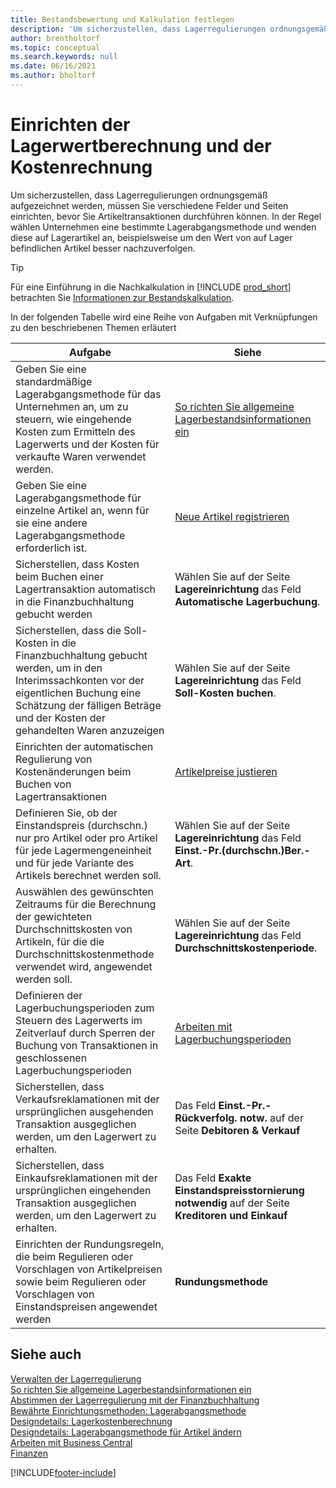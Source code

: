 ```yaml
---
title: Bestandsbewertung und Kalkulation festlegen
description: 'Um sicherzustellen, dass Lagerregulierungen ordnungsgemäß aufgezeichnet werden, müssen Sie verschiedene Felder und Seiten einrichten, bevor Sie Artikeltransaktionen durchführen können.'
author: brentholtorf
ms.topic: conceptual
ms.search.keywords: null
ms.date: 06/16/2021
ms.author: bholtorf
---
```

# <a name="setting-up-inventory-valuation-and-costing"></a>Einrichten der Lagerwertberechnung und der Kostenrechnung

Um sicherzustellen, dass Lagerregulierungen ordnungsgemäß aufgezeichnet werden, müssen Sie verschiedene Felder und Seiten einrichten, bevor Sie Artikeltransaktionen durchführen können. In der Regel wählen Unternehmen eine bestimmte Lagerabgangsmethode und wenden diese auf Lagerartikel an, beispielsweise um den Wert von auf Lager befindlichen Artikel besser nachzuverfolgen.  

> [!TIP]
> Für eine Einführung in die Nachkalkulation in [!INCLUDE [prod_short](includes/prod_short.md)] betrachten Sie [Informationen zur Bestandskalkulation](finance-learn-about-costing.md).

In der folgenden Tabelle wird eine Reihe von Aufgaben mit Verknüpfungen zu den beschriebenen Themen erläutert

|**Aufgabe**|**Siehe**|  
|------------|-------------|
|Geben Sie eine standardmäßige Lagerabgangsmethode für das Unternehmen an, um zu steuern, wie eingehende Kosten zum Ermitteln des Lagerwerts und der Kosten für verkaufte Waren verwendet werden.|[So richten Sie allgemeine Lagerbestandsinformationen ein](inventory-how-setup-general.md)|  
|Geben Sie eine Lagerabgangsmethode für einzelne Artikel an, wenn für sie eine andere Lagerabgangsmethode erforderlich ist.|[Neue Artikel registrieren](inventory-how-register-new-items.md)|  
|Sicherstellen, dass Kosten beim Buchen einer Lagertransaktion automatisch in die Finanzbuchhaltung gebucht werden|Wählen Sie auf der Seite **Lagereinrichtung** das Feld **Automatische Lagerbuchung**.|  
|Sicherstellen, dass die Soll-Kosten in die Finanzbuchhaltung gebucht werden, um in den Interimssachkonten vor der eigentlichen Buchung eine Schätzung der fälligen Beträge und der Kosten der gehandelten Waren anzuzeigen|Wählen Sie auf der Seite **Lagereinrichtung** das Feld **Soll-Kosten buchen**.|  
|Einrichten der automatischen Regulierung von Kostenänderungen beim Buchen von Lagertransaktionen|[Artikelpreise justieren](inventory-how-adjust-item-costs.md)|  
|Definieren Sie, ob der Einstandspreis (durchschn.) nur pro Artikel oder pro Artikel für jede Lagermengeneinheit und für jede Variante des Artikels berechnet werden soll.|Wählen Sie auf der Seite **Lagereinrichtung** das Feld **Einst.-Pr.(durchschn.)Ber.-Art**.|  
|Auswählen des gewünschten Zeitraums für die Berechnung der gewichteten Durchschnittskosten von Artikeln, für die die Durchschnittskostenmethode verwendet wird, angewendet werden soll.|Wählen Sie auf der Seite **Lagereinrichtung** das Feld **Durchschnittskostenperiode**.|  
|Definieren der Lagerbuchungsperioden zum Steuern des Lagerwerts im Zeitverlauf durch Sperren der Buchung von Transaktionen in geschlossenen Lagerbuchungsperioden|[Arbeiten mit Lagerbuchungsperioden](finance-how-to-work-with-inventory-periods.md)|  
|Sicherstellen, dass Verkaufsreklamationen mit der ursprünglichen ausgehenden Transaktion ausgeglichen werden, um den Lagerwert zu erhalten.|Das Feld **Einst.-Pr.-Rückverfolg. notw.** auf der Seite **Debitoren & Verkauf**|  
|Sicherstellen, dass Einkaufsreklamationen mit der ursprünglichen eingehenden Transaktion ausgeglichen werden, um den Lagerwert zu erhalten.|Das Feld **Exakte Einstandspreisstornierung notwendig** auf der Seite **Kreditoren und Einkauf**|
|Einrichten der Rundungsregeln, die beim Regulieren oder Vorschlagen von Artikelpreisen sowie beim Regulieren oder Vorschlagen von Einstandspreisen angewendet werden|**Rundungsmethode**|  

## <a name="see-also"></a>Siehe auch

[Verwalten der Lagerregulierung](finance-manage-inventory-costs.md)  
[So richten Sie allgemeine Lagerbestandsinformationen ein](inventory-how-setup-general.md)  
[Abstimmen der Lagerregulierung mit der Finanzbuchhaltung](finance-how-to-post-inventory-costs-to-the-general-ledger.md)  
[Bewährte Einrichtungsmethoden: Lagerabgangsmethode](setup-best-practices-costing-method.md)  
[Designdetails: Lagerkostenberechnung](design-details-inventory-costing.md)  
[Designdetails: Lagerabgangsmethode für Artikel ändern](design-details-changing-costing-methods.md)  
[Arbeiten mit Business Central](ui-work-product.md)  
[Finanzen](finance.md)  


[!INCLUDE[footer-include](includes/footer-banner.md)]
